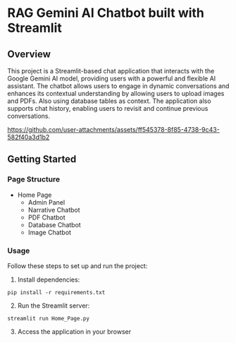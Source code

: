 # RAG Gemini AI Chatbot built with Streamlit

## Overview

This project is a Streamlit-based chat application that interacts with the Google Gemini AI model, providing users with a powerful and flexible AI assistant. The chatbot allows users to engage in dynamic conversations and enhances its contextual understanding by allowing users to upload images and PDFs. Also using database tables as context. The application also supports chat history, enabling users to revisit and continue previous conversations.


https://github.com/user-attachments/assets/ff545378-8f85-4738-9c43-582f40a3d1b2


## Getting Started
### Page Structure

- Home Page
  - Admin Panel
  - Narrative Chatbot
  - PDF Chatbot
  - Database Chatbot
  - Image Chatbot

### Usage

Follow these steps to set up and run the project:

1. Install dependencies:
```
pip install -r requirements.txt
```

2. Run the Streamlit server:
```
streamlit run Home_Page.py
```

3. Access the application in your browser

